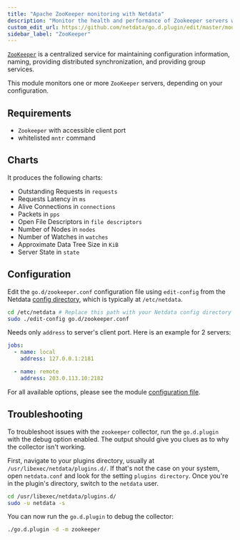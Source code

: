 ```yaml
---
title: "Apache ZooKeeper monitoring with Netdata"
description: "Monitor the health and performance of Zookeeper servers with zero configuration, per-second metric granularity, and interactive visualizations."
custom_edit_url: https://github.com/netdata/go.d.plugin/edit/master/modules/zookeeper/README.md
sidebar_label: "ZooKeeper"
---
```




[`ZooKeeper`](https://zookeeper.apache.org/) is a centralized service for maintaining configuration information, naming,
providing distributed synchronization, and providing group services.

This module monitors one or more `ZooKeeper` servers, depending on your configuration.

## Requirements

- `Zookeeper` with accessible client port
- whitelisted `mntr` command

## Charts

It produces the following charts:

- Outstanding Requests in `requests`
- Requests Latency in `ms`
- Alive Connections in `connections`
- Packets in `pps`
- Open File Descriptors in `file descriptors`
- Number of Nodes in `nodes`
- Number of Watches in `watches`
- Approximate Data Tree Size in `KiB`
- Server State in `state`

## Configuration

Edit the `go.d/zookeeper.conf` configuration file using `edit-config` from the
Netdata [config directory](/docs/configure/nodes), which is typically at `/etc/netdata`.

```bash
cd /etc/netdata # Replace this path with your Netdata config directory
sudo ./edit-config go.d/zookeeper.conf
```

Needs only `address` to server's client port. Here is an example for 2 servers:

```yaml
jobs:
  - name: local
    address: 127.0.0.1:2181

  - name: remote
    address: 203.0.113.10:2182
```

For all available options, please see the
module [configuration file](https://github.com/netdata/go.d.plugin/blob/master/config/go.d/zookeeper.conf).

## Troubleshooting

To troubleshoot issues with the `zookeeper` collector, run the `go.d.plugin` with the debug option enabled. The output
should give you clues as to why the collector isn't working.

First, navigate to your plugins directory, usually at `/usr/libexec/netdata/plugins.d/`. If that's not the case on your
system, open `netdata.conf` and look for the setting `plugins directory`. Once you're in the plugin's directory, switch
to the `netdata` user.

```bash
cd /usr/libexec/netdata/plugins.d/
sudo -u netdata -s
```

You can now run the `go.d.plugin` to debug the collector:

```bash
./go.d.plugin -d -m zookeeper
```
